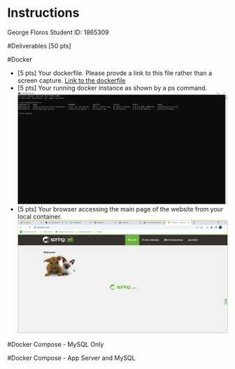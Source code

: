 # Instructions
George Floros
Student ID: 1865309 

#Deliverables [50 pts]

#Docker
- [5 pts] Your dockerfile. Please provde a link to this file rather than a screen capture.
[Link to the dockerfile](https://github.com/gfloros1/spring-petclinic/blob/master/HW8/Dockerfile)
- [5 pts] Your running docker instance as shown by a ps command.
![](Screenshots/D2.PNG)
- [5 pts] Your browser accessing the main page of the website from your local container.
![](Screenshots/D3.PNG)


#Docker Compose - MySQL Only

#Docker Compose - App Server and MySQL